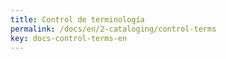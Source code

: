 ```yaml
---
title: Control de terminología
permalink: /docs/en/2-cataloging/control-terms
key: docs-control-terms-en
---
```

